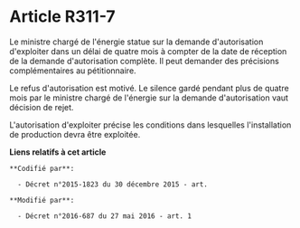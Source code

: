 # Article R311-7

Le ministre chargé de l'énergie statue sur la demande d'autorisation d'exploiter dans un délai de quatre mois à compter de la
date de réception de la demande d'autorisation complète. Il peut demander des précisions complémentaires au pétitionnaire. 

Le refus d'autorisation est motivé. Le silence gardé pendant plus de quatre mois par le ministre chargé de l'énergie sur la
demande d'autorisation vaut décision de rejet. 

L'autorisation d'exploiter précise les conditions dans lesquelles l'installation de production devra être exploitée.

**Liens relatifs à cet article**

	**Codifié par**:

	  - Décret n°2015-1823 du 30 décembre 2015 - art.

	**Modifié par**:

	  - Décret n°2016-687 du 27 mai 2016 - art. 1
